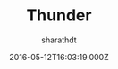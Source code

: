 ---
title: Thunder
github: https://github.com/sharu725/thunder
demo: https://webjeda.com/thunder/
author: sharathdt
ssg:
  - Jekyll
cms:
  - No Cms
date: 2016-05-12T16:03:19.000Z
github_branch: master
description: A minimal and superfast Jekyll theme
stale: true
---